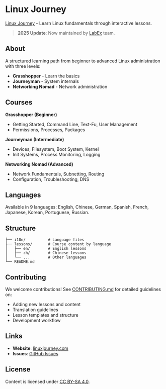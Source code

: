 # Linux Journey

[Linux Journey](https://linuxjourney.com) - Learn Linux fundamentals through interactive lessons.

> **2025 Update**: Now maintained by [LabEx](https://labex.io/) team.

## About

A structured learning path from beginner to advanced Linux administration with three levels:

- **Grasshopper** - Learn the basics
- **Journeyman** - System internals  
- **Networking Nomad** - Network administration

## Courses

**Grasshopper (Beginner)**

- Getting Started, Command Line, Text-Fu, User Management
- Permissions, Processes, Packages

**Journeyman (Intermediate)**  

- Devices, Filesystem, Boot System, Kernel
- Init Systems, Process Monitoring, Logging

**Networking Nomad (Advanced)**

- Network Fundamentals, Subnetting, Routing
- Configuration, Troubleshooting, DNS

## Languages

Available in 9 languages: English, Chinese, German, Spanish, French, Japanese, Korean, Portuguese, Russian.

## Structure

```plaintext
├── i18n/          # Language files
├── lessons/       # Course content by language
│   ├── en/        # English lessons
│   ├── zh/        # Chinese lessons
│   └── ...        # Other languages
└── README.md
```

## Contributing

We welcome contributions! See [CONTRIBUTING.md](CONTRIBUTING.md) for detailed guidelines on:

- Adding new lessons and content
- Translation guidelines  
- Lesson templates and structure
- Development workflow

## Links

- **Website**: [linuxjourney.com](https://linuxjourney.com)
- **Issues**: [GitHub Issues](https://github.com/labex-labs/linuxjourney/issues)

## License

Content is licensed under [CC BY-SA 4.0](http://creativecommons.org/licenses/by-sa/4.0/).
